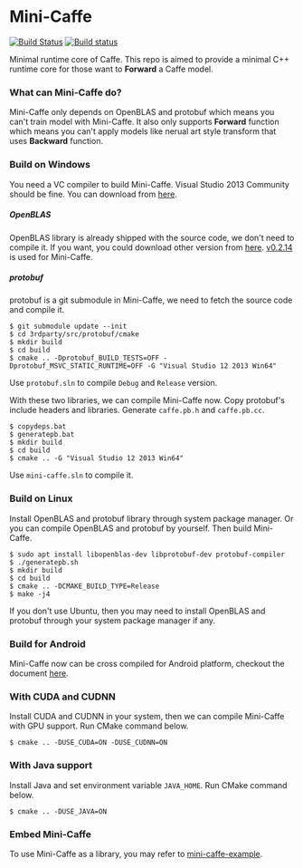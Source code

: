Mini-Caffe
==========

[![Build Status](https://travis-ci.org/luoyetx/mini-caffe.svg?branch=master)](https://travis-ci.org/luoyetx/mini-caffe)
[![Build status](https://ci.appveyor.com/api/projects/status/x9s2iajv7rtxeo3t/branch/master?svg=true)](https://ci.appveyor.com/project/luoyetx/mini-caffe/branch/master)

Minimal runtime core of Caffe. This repo is aimed to provide a minimal C++ runtime core for those want to **Forward** a Caffe model.

### What can Mini-Caffe do?

Mini-Caffe only depends on OpenBLAS and protobuf which means you can't train model with Mini-Caffe. It also only supports **Forward** function which means you can't apply models like nerual art style transform that uses **Backward** function.

### Build on Windows

You need a VC compiler to build Mini-Caffe. Visual Studio 2013 Community should be fine. You can download from [here](https://www.visualstudio.com/downloads/).

##### OpenBLAS

OpenBLAS library is already shipped with the source code, we don't need to compile it. If you want, you could download other version from [here](https://sourceforge.net/projects/openblas/files/). [v0.2.14](https://sourceforge.net/projects/openblas/files/v0.2.14/) is used for Mini-Caffe.

##### protobuf

protobuf is a git submodule in Mini-Caffe, we need to fetch the source code and compile it.

```
$ git submodule update --init
$ cd 3rdparty/src/protobuf/cmake
$ mkdir build
$ cd build
$ cmake .. -Dprotobuf_BUILD_TESTS=OFF -Dprotobuf_MSVC_STATIC_RUNTIME=OFF -G "Visual Studio 12 2013 Win64"
```

Use `protobuf.sln` to compile `Debug` and `Release` version.

With these two libraries, we can compile Mini-Caffe now. Copy protobuf's include headers and libraries. Generate `caffe.pb.h` and `caffe.pb.cc`.

```
$ copydeps.bat
$ generatepb.bat
$ mkdir build
$ cd build
$ cmake .. -G "Visual Studio 12 2013 Win64"
```

Use `mini-caffe.sln` to compile it.

### Build on Linux

Install OpenBLAS and protobuf library through system package manager. Or you can compile OpenBLAS and protobuf by yourself. Then build Mini-Caffe.

```
$ sudo apt install libopenblas-dev libprotobuf-dev protobuf-compiler
$ ./generatepb.sh
$ mkdir build
$ cd build
$ cmake .. -DCMAKE_BUILD_TYPE=Release
$ make -j4
```

If you don't use Ubuntu, then you may need to install OpenBLAS and protobuf through your system package manager if any.

### Build for Android

Mini-Caffe now can be cross compiled for Android platform, checkout the document [here](android).

### With CUDA and CUDNN

Install CUDA and CUDNN in your system, then we can compile Mini-Caffe with GPU support. Run CMake command below.

```
$ cmake .. -DUSE_CUDA=ON -DUSE_CUDNN=ON
```

### With Java support

Install Java and set environment variable `JAVA_HOME`. Run CMake command below.

```
$ cmake .. -DUSE_JAVA=ON
```

### Embed Mini-Caffe

To use Mini-Caffe as a library, you may refer to [mini-caffe-example](https://github.com/luoyetx/mini-caffe-example).
